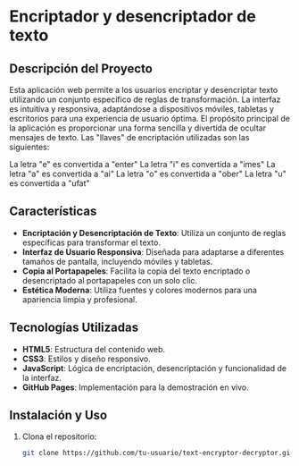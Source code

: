 # Encriptador y desencriptador de texto

## Descripción del Proyecto
Esta aplicación web permite a los usuarios encriptar y desencriptar texto utilizando un conjunto específico de reglas de transformación. La interfaz es intuitiva y responsiva, adaptándose a dispositivos móviles, tabletas y escritorios para una experiencia de usuario óptima.
El propósito principal de la aplicación es proporcionar una forma sencilla y divertida de ocultar mensajes de texto. Las "llaves" de encriptación utilizadas son las siguientes:

La letra "e" es convertida a "enter"
La letra "i" es convertida a "imes"
La letra "a" es convertida a "ai"
La letra "o" es convertida a "ober"
La letra "u" es convertida a "ufat"

## Características
- **Encriptación y Desencriptación de Texto**: Utiliza un conjunto de reglas específicas para transformar el texto.
- **Interfaz de Usuario Responsiva**: Diseñada para adaptarse a diferentes tamaños de pantalla, incluyendo móviles y tabletas.
- **Copia al Portapapeles**: Facilita la copia del texto encriptado o desencriptado al portapapeles con un solo clic.
- **Estética Moderna**: Utiliza fuentes y colores modernos para una apariencia limpia y profesional.

## Tecnologías Utilizadas
- **HTML5**: Estructura del contenido web.
- **CSS3**: Estilos y diseño responsivo.
- **JavaScript**: Lógica de encriptación, desencriptación y funcionalidad de la interfaz.
- **GitHub Pages**: Implementación para la demostración en vivo.

## Instalación y Uso
1. Clona el repositorio:
   ```bash
   git clone https://github.com/tu-usuario/text-encryptor-decryptor.git
